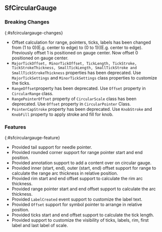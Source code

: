 ## SfCircularGauge

### Breaking Changes
{:#sfcirculargauge-changes}

* Offset calculation for range, pointers, ticks, labels has been changed from (1 to 0)(E.g. center to edge) to (0 to 1)((E.g. center to edge). Previously offset 1 is positioned on gauge center. Now offset 0 positioned on gauge center. 
* `MajorTickOffset, MinorTickOffset, TickLength, TickStroke, TickStrokeThickness, SmallTickLength, SmallTickStroke and SmallTickStrokeThickness` properties has been deprecated. Use `MajorTickSettings` and `MinorTickSettings` class properties to customize the ticks.
* `RangeOffset`property has been deprecated. Use `Offset` property in `CircularRange` class.
* `RangePointerOffset` property of `CircularScale` class has been deprecated. Use `Offset` property in `CircularPointer` Class.
* `PointerCapStroke` property has been deprecated. Use `KnobStroke` and `KnobFill` property to apply stroke and fill for knob.

### Features
{:#sfcirculargauge-feature} 

* Provided tail support for needle pointer.
* Provided rounded corner support for range pointer start and end position.
* Provided annotation support to add a content over on circular gauge.
* Provided inner (start, end), outer (start, end) offset support for range to calculate the range arc thickness in relative position. 
* Provided rim start and end offset support to calculate the rim arc thickness.
* Provided range pointer start and end offset support to calculate the arc thickness. 
* Provided `LabelCreated` event support to customize the label text.
* Provided `Offset` support for symbol pointer to arrange in relative position. 
* Provided ticks start and end offset support to calculate the tick length. 
* Provided support to customize the visibility of ticks, labels, rim, first label and last label of scale.